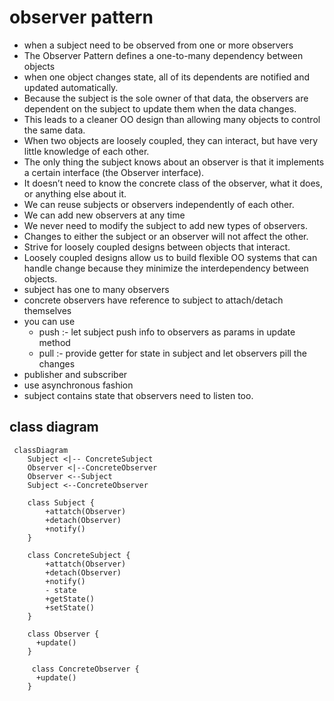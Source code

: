 # observer pattern
- when  a subject need to be observed from one or more observers
- The Observer Pattern defines a one-to-many dependency between objects 
- when one object changes state, all of its dependents are notified and updated automatically.
-  Because the subject is the sole owner of that data, the observers are dependent on the subject to update them when the data changes.
- This leads to a cleaner OO design than allowing many objects to control the same data.
- When two objects are loosely coupled, they can interact, but have very little knowledge of each other.
- The only thing the subject knows about an observer is that it implements a certain interface (the Observer interface). 
- It doesn’t need to know the concrete class of the observer, what it does, or anything else about it.
- We can reuse subjects or observers independently of each other.
- We can add new observers at any time
- We never need to modify the subject to add new types of observers.
- Changes to either the subject or an observer will not affect the other.
- Strive for loosely coupled designs between objects that interact.
- Loosely coupled designs allow us to build flexible OO systems that can handle change because they minimize the interdependency between objects.
- subject has one to many observers
- concrete observers have reference to subject to attach/detach themselves 
- you can use
  - push :- let subject push info to observers as params in update method
  - pull :- provide getter for state  in subject and let observers pill the changes
- publisher and subscriber
- use asynchronous fashion
- subject contains state that observers need to listen too.


## class diagram

```mermaid
 classDiagram
    Subject <|-- ConcreteSubject
    Observer <|--ConcreteObserver
    Observer <--Subject
    Subject <--ConcreteObserver

    class Subject {
        +attatch(Observer)
        +detach(Observer)
        +notify()
    }
    
    class ConcreteSubject {
        +attatch(Observer)
        +detach(Observer)
        +notify()
        - state
        +getState()
        +setState()
    }
    
    class Observer {
      +update()
    }
    
     class ConcreteObserver {
      +update()
    }
    
```